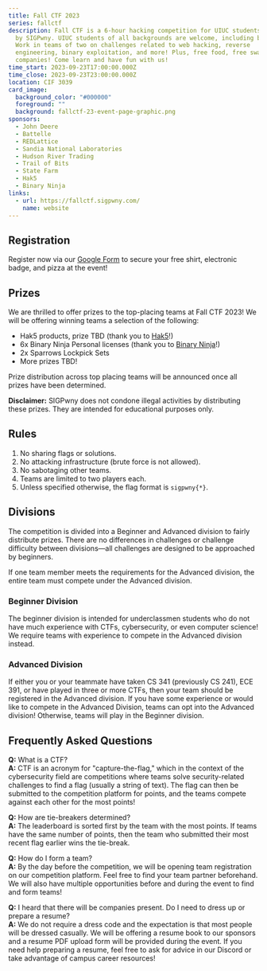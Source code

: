```yaml
---
title: Fall CTF 2023
series: fallctf
description: Fall CTF is a 6-hour hacking competition for UIUC students hosted
  by SIGPwny. UIUC students of all backgrounds are welcome, including beginners!
  Work in teams of two on challenges related to web hacking, reverse
  engineering, binary exploitation, and more! Plus, free food, free swag, and
  companies! Come learn and have fun with us!
time_start: 2023-09-23T17:00:00.000Z
time_close: 2023-09-23T23:00:00.000Z
location: CIF 3039
card_image:
  background_color: "#000000"
  foreground: ""
  background: fallctf-23-event-page-graphic.png
sponsors:
  - John Deere
  - Battelle
  - REDLattice
  - Sandia National Laboratories
  - Hudson River Trading
  - Trail of Bits
  - State Farm
  - Hak5
  - Binary Ninja
links:
  - url: https://fallctf.sigpwny.com/
    name: website
---
```

## Registration
Register now via our [Google Form](https://docs.google.com/forms/d/e/1FAIpQLSfrRkjzvBECRV8YBQ94YNLzCYLMldf7qMj-OrY_Ar9UzGcBIg/viewform) to secure your free shirt, electronic badge, and pizza at the event!

## Prizes
We are thrilled to offer prizes to the top-placing teams at Fall CTF 2023! We will be offering winning teams a selection of the following:
- Hak5 products, prize TBD (thank you to [Hak5](https://hak5.org/)!)
- 6x Binary Ninja Personal licenses (thank you to [Binary Ninja](https://binary.ninja/)!)
- 2x Sparrows Lockpick Sets
- More prizes TBD!

Prize distribution across top placing teams will be announced once all prizes have been determined.

**Disclaimer:** SIGPwny does not condone illegal activities by distributing these prizes. They are intended for educational purposes only.

## Rules
1. No sharing flags or solutions.
2. No attacking infrastructure (brute force is not allowed).
3. No sabotaging other teams.
4. Teams are limited to two players each.
5. Unless specified otherwise, the flag format is `sigpwny{*}`.

## Divisions
The competition is divided into a Beginner and Advanced division to fairly distribute prizes. There are no differences in challenges or challenge difficulty between divisions—all challenges are designed to be approached by beginners. 

If one team member meets the requirements for the Advanced division, the entire team must compete under the Advanced division.

### Beginner Division
The beginner division is intended for underclassmen students who do not have much experience with CTFs, cybersecurity, or even computer science! We require teams with experience to compete in the Advanced division instead.

### Advanced Division
If either you or your teammate have taken CS 341 (previously CS 241), ECE 391, or have played in three or more CTFs, then your team should be registered in the Advanced division. If you have some experience or would like to compete in the Advanced Division, teams can opt into the Advanced division! Otherwise, teams will play in the Beginner division.

## Frequently Asked Questions
**Q:** What is a CTF?  
**A:** CTF is an acronym for "capture-the-flag," which in the context of the cybersecurity field are competitions where teams solve security-related challenges to find a flag (usually a string of text). The flag can then be submitted to the competition platform for points, and the teams compete against each other for the most points!

**Q:** How are tie-breakers determined?  
**A:** The leaderboard is sorted first by the team with the most points. If teams have the same number of points, then the team who submitted their most recent flag earlier wins the tie-break.

**Q:** How do I form a team?  
**A:** By the day before the competition, we will be opening team registration on our competition platform. Feel free to find your team partner beforehand. We will also have multiple opportunities before and during the event to find and form teams!

**Q:** I heard that there will be companies present. Do I need to dress up or prepare a resume?  
**A:** We do not require a dress code and the expectation is that most people will be dressed casually. We will be offering a resume book to our sponsors and a resume PDF upload form will be provided during the event. If you need help preparing a resume, feel free to ask for advice in our Discord or take advantage of campus career resources!
